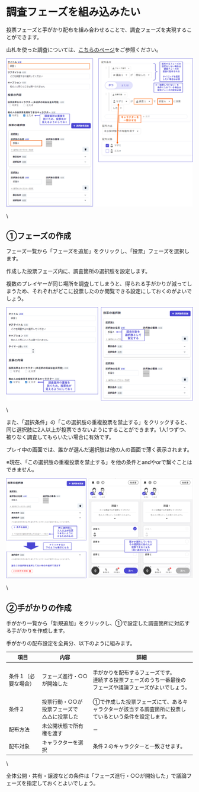 # 調査フェーズを組み込みたい

投票フェーズと手がかり配布を組み合わせることで、調査フェーズを実現することができます。

山札を使った調査については、[こちらのページ](../basic-features/decks.md)をご参照ください。

![](../images/investigation4.png)

\


## ①フェーズの作成

フェーズ一覧から「フェーズを追加」をクリックし、「投票」フェーズを選択します。

作成した投票フェーズ内に、調査箇所の選択肢を設定します。

複数のプレイヤーが同じ場所を調査してしまうと、得られる手がかりが減ってしまうため、それぞれがどこに投票したのか閲覧できる設定にしておくのがよいでしょう。

![](../images/investigation3.png)

\


また、「選択条件」の「この選択肢の重複投票を禁止する」をクリックすると、同じ選択肢に2人以上が投票できないようにすることができます。1人1つずつ、被りなく調査してもらいたい場合に有効です。

プレイ中の画面では、誰かが選んだ選択肢は他の人の画面で薄く表示されます。

※現在、「この選択肢の重複投票を禁止する」を他の条件とandやorで繋ぐことはできません。

![](../images/investigation2.png)

\


## ②手がかりの作成

手がかり一覧から「新規追加」をクリックし、①で設定した調査箇所に対応する手がかりを作成します。

手がかりの配布設定を全員分、以下のように組みます。

| 項目         | 内容                     | 詳細                                                               |
| ---------- | ---------------------- | ---------------------------------------------------------------- |
| 条件１（必要な場合） | フェーズ進行・○○が開始した         | <p>手がかりを配布するフェーズです。<br>連続する投票フェーズのうち一番最後のフェーズや議論フェーズがよいでしょう。</p> |
| 条件２        | 投票行動・○○が投票フェーズで△△に投票した | ①で作成した投票フェーズにて、あるキャラクターが該当する調査箇所に投票しているという条件を設定します。              |
| 配布方法　　     | 未公開状態で所有権を渡す           | －                                                                |
| 配布対象       | キャラクターを選択              | 条件２のキャラクターと一致させます。                                               |

\


全体公開・共有・譲渡などの条件は「フェーズ進行・○○が開始した」で議論フェーズを指定しておくとよいでしょう。
